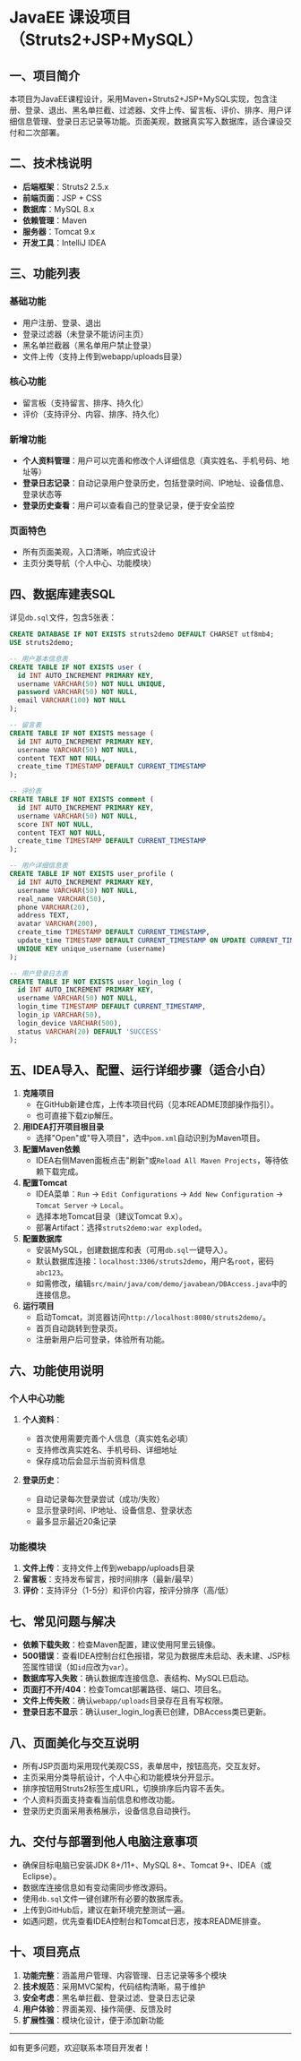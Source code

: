 # JavaEE 课设项目（Struts2+JSP+MySQL）

## 一、项目简介
本项目为JavaEE课程设计，采用Maven+Struts2+JSP+MySQL实现，包含注册、登录、退出、黑名单拦截、过滤器、文件上传、留言板、评价、排序、用户详细信息管理、登录日志记录等功能。页面美观，数据真实写入数据库，适合课设交付和二次部署。

## 二、技术栈说明
- **后端框架**：Struts2 2.5.x
- **前端页面**：JSP + CSS
- **数据库**：MySQL 8.x
- **依赖管理**：Maven
- **服务器**：Tomcat 9.x
- **开发工具**：IntelliJ IDEA

## 三、功能列表
### 基础功能
- 用户注册、登录、退出
- 登录过滤器（未登录不能访问主页）
- 黑名单拦截器（黑名单用户禁止登录）
- 文件上传（支持上传到webapp/uploads目录）

### 核心功能
- 留言板（支持留言、排序、持久化）
- 评价（支持评分、内容、排序、持久化）

### 新增功能
- **个人资料管理**：用户可以完善和修改个人详细信息（真实姓名、手机号码、地址等）
- **登录日志记录**：自动记录用户登录历史，包括登录时间、IP地址、设备信息、登录状态等
- **登录历史查看**：用户可以查看自己的登录记录，便于安全监控

### 页面特色
- 所有页面美观，入口清晰，响应式设计
- 主页分类导航（个人中心、功能模块）

## 四、数据库建表SQL
详见`db.sql`文件，包含5张表：
```sql
CREATE DATABASE IF NOT EXISTS struts2demo DEFAULT CHARSET utf8mb4;
USE struts2demo;

-- 用户基本信息表
CREATE TABLE IF NOT EXISTS user (
  id INT AUTO_INCREMENT PRIMARY KEY,
  username VARCHAR(50) NOT NULL UNIQUE,
  password VARCHAR(50) NOT NULL,
  email VARCHAR(100) NOT NULL
);

-- 留言表
CREATE TABLE IF NOT EXISTS message (
  id INT AUTO_INCREMENT PRIMARY KEY,
  username VARCHAR(50) NOT NULL,
  content TEXT NOT NULL,
  create_time TIMESTAMP DEFAULT CURRENT_TIMESTAMP
);

-- 评价表
CREATE TABLE IF NOT EXISTS comment (
  id INT AUTO_INCREMENT PRIMARY KEY,
  username VARCHAR(50) NOT NULL,
  score INT NOT NULL,
  content TEXT NOT NULL,
  create_time TIMESTAMP DEFAULT CURRENT_TIMESTAMP
);

-- 用户详细信息表
CREATE TABLE IF NOT EXISTS user_profile (
  id INT AUTO_INCREMENT PRIMARY KEY,
  username VARCHAR(50) NOT NULL,
  real_name VARCHAR(50),
  phone VARCHAR(20),
  address TEXT,
  avatar VARCHAR(200),
  create_time TIMESTAMP DEFAULT CURRENT_TIMESTAMP,
  update_time TIMESTAMP DEFAULT CURRENT_TIMESTAMP ON UPDATE CURRENT_TIMESTAMP,
  UNIQUE KEY unique_username (username)
);

-- 用户登录日志表
CREATE TABLE IF NOT EXISTS user_login_log (
  id INT AUTO_INCREMENT PRIMARY KEY,
  username VARCHAR(50) NOT NULL,
  login_time TIMESTAMP DEFAULT CURRENT_TIMESTAMP,
  login_ip VARCHAR(50),
  login_device VARCHAR(500),
  status VARCHAR(20) DEFAULT 'SUCCESS'
);
```

## 五、IDEA导入、配置、运行详细步骤（适合小白）
1. **克隆项目**
   - 在GitHub新建仓库，上传本项目代码（见本README顶部操作指引）。
   - 也可直接下载zip解压。
2. **用IDEA打开项目根目录**
   - 选择"Open"或"导入项目"，选中`pom.xml`自动识别为Maven项目。
3. **配置Maven依赖**
   - IDEA右侧Maven面板点击"刷新"或`Reload All Maven Projects`，等待依赖下载完成。
4. **配置Tomcat**
   - IDEA菜单：`Run` -> `Edit Configurations` -> `Add New Configuration` -> `Tomcat Server` -> `Local`。
   - 选择本地Tomcat目录（建议Tomcat 9.x）。
   - 部署Artifact：选择`struts2demo:war exploded`。
5. **配置数据库**
   - 安装MySQL，创建数据库和表（可用`db.sql`一键导入）。
   - 默认数据库连接：`localhost:3306/struts2demo`，用户名`root`，密码`abc123`。
   - 如需修改，编辑`src/main/java/com/demo/javabean/DBAccess.java`中的连接信息。
6. **运行项目**
   - 启动Tomcat，浏览器访问`http://localhost:8080/struts2demo/`。
   - 首页自动跳转到登录页。
   - 注册新用户后可登录，体验所有功能。

## 六、功能使用说明
### 个人中心功能
1. **个人资料**：
   - 首次使用需要完善个人信息（真实姓名必填）
   - 支持修改真实姓名、手机号码、详细地址
   - 保存成功后会显示当前资料信息

2. **登录历史**：
   - 自动记录每次登录尝试（成功/失败）
   - 显示登录时间、IP地址、设备信息、登录状态
   - 最多显示最近20条记录

### 功能模块
1. **文件上传**：支持文件上传到webapp/uploads目录
2. **留言板**：支持发布留言，按时间排序（最新/最早）
3. **评价**：支持评分（1-5分）和评价内容，按评分排序（高/低）

## 七、常见问题与解决
- **依赖下载失败**：检查Maven配置，建议使用阿里云镜像。
- **500错误**：查看IDEA控制台红色报错，常见为数据库未启动、表未建、JSP标签属性错误（如`id`应改为`var`）。
- **数据库写入失败**：确认数据库连接信息、表结构、MySQL已启动。
- **页面打不开/404**：检查Tomcat部署路径、端口、项目名。
- **文件上传失败**：确认`webapp/uploads`目录存在且有写权限。
- **登录日志不显示**：确认user_login_log表已创建，DBAccess类已更新。

## 八、页面美化与交互说明
- 所有JSP页面均采用现代美观CSS，表单居中，按钮高亮，交互友好。
- 主页采用分类导航设计，个人中心和功能模块分开显示。
- 排序按钮用Struts2标签生成URL，切换排序后内容不丢失。
- 个人资料页面支持查看当前信息和修改功能。
- 登录历史页面采用表格展示，设备信息自动换行。

## 九、交付与部署到他人电脑注意事项
- 确保目标电脑已安装JDK 8+/11+、MySQL 8+、Tomcat 9+、IDEA（或Eclipse）。
- 数据库连接信息如有变动需同步修改源码。
- 使用`db.sql`文件一键创建所有必要的数据库表。
- 上传到GitHub后，建议在新环境完整测试一遍。
- 如遇问题，优先查看IDEA控制台和Tomcat日志，按本README排查。

## 十、项目亮点
1. **功能完整**：涵盖用户管理、内容管理、日志记录等多个模块
2. **技术规范**：采用MVC架构，代码结构清晰，易于维护
3. **安全考虑**：黑名单拦截、登录过滤、登录日志记录
4. **用户体验**：界面美观、操作简便、反馈及时
5. **扩展性强**：模块化设计，便于添加新功能

---

如有更多问题，欢迎联系本项目开发者！

